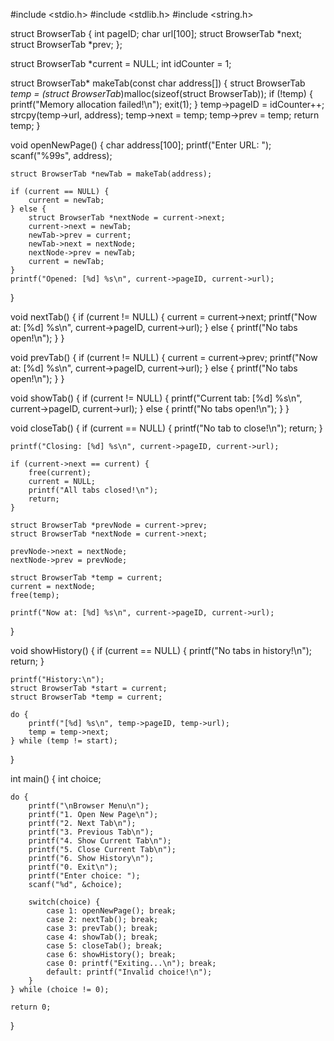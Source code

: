#include <stdio.h>
#include <stdlib.h>
#include <string.h>

struct BrowserTab {
    int pageID;
    char url[100];
    struct BrowserTab *next;
    struct BrowserTab *prev;
};

struct BrowserTab *current = NULL;
int idCounter = 1;

struct BrowserTab* makeTab(const char address[]) {
    struct BrowserTab *temp = (struct BrowserTab*)malloc(sizeof(struct BrowserTab));
    if (!temp) {
        printf("Memory allocation failed!\n");
        exit(1);
    }
    temp->pageID = idCounter++;
    strcpy(temp->url, address);
    temp->next = temp; 
    temp->prev = temp;
    return temp;
}

void openNewPage() {
    char address[100];
    printf("Enter URL: ");
    scanf("%99s", address);

    struct BrowserTab *newTab = makeTab(address);

    if (current == NULL) {
        current = newTab;
    } else {
        struct BrowserTab *nextNode = current->next;
        current->next = newTab;
        newTab->prev = current;
        newTab->next = nextNode;
        nextNode->prev = newTab;
        current = newTab;
    }
    printf("Opened: [%d] %s\n", current->pageID, current->url);
}

void nextTab() {
    if (current != NULL) {
        current = current->next;
        printf("Now at: [%d] %s\n", current->pageID, current->url);
    } else {
        printf("No tabs open!\n");
    }
}

void prevTab() {
    if (current != NULL) {
        current = current->prev;
        printf("Now at: [%d] %s\n", current->pageID, current->url);
    } else {
        printf("No tabs open!\n");
    }
}

void showTab() {
    if (current != NULL) {
        printf("Current tab: [%d] %s\n", current->pageID, current->url);
    } else {
        printf("No tabs open!\n");
    }
}

void closeTab() {
    if (current == NULL) {
        printf("No tab to close!\n");
        return;
    }

    printf("Closing: [%d] %s\n", current->pageID, current->url);

    if (current->next == current) {
        free(current);
        current = NULL;
        printf("All tabs closed!\n");
        return;
    }

    struct BrowserTab *prevNode = current->prev;
    struct BrowserTab *nextNode = current->next;

    prevNode->next = nextNode;
    nextNode->prev = prevNode;

    struct BrowserTab *temp = current;
    current = nextNode;
    free(temp);

    printf("Now at: [%d] %s\n", current->pageID, current->url);
}

void showHistory() {
    if (current == NULL) {
        printf("No tabs in history!\n");
        return;
    }

    printf("History:\n");
    struct BrowserTab *start = current;
    struct BrowserTab *temp = current;

    do {
        printf("[%d] %s\n", temp->pageID, temp->url);
        temp = temp->next;
    } while (temp != start);
}

int main() {
    int choice;

    do {
        printf("\nBrowser Menu\n");
        printf("1. Open New Page\n");
        printf("2. Next Tab\n");
        printf("3. Previous Tab\n");
        printf("4. Show Current Tab\n");
        printf("5. Close Current Tab\n");
        printf("6. Show History\n");
        printf("0. Exit\n");
        printf("Enter choice: ");
        scanf("%d", &choice);

        switch(choice) {
            case 1: openNewPage(); break;
            case 2: nextTab(); break;
            case 3: prevTab(); break;
            case 4: showTab(); break;
            case 5: closeTab(); break;
            case 6: showHistory(); break;
            case 0: printf("Exiting...\n"); break;
            default: printf("Invalid choice!\n");
        }
    } while (choice != 0);

    return 0;
}
